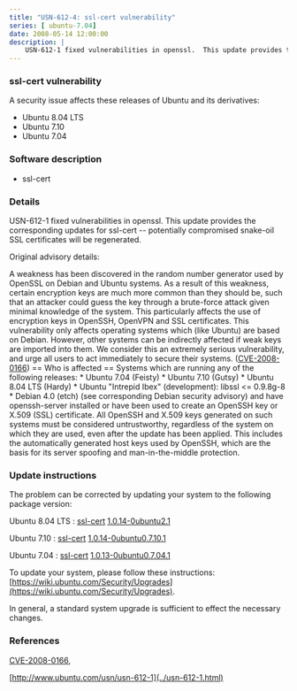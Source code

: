 ```yaml
---
title: "USN-612-4: ssl-cert vulnerability"
series: [ ubuntu-7.04]
date: 2008-05-14 12:00:00
description: |
    USN-612-1 fixed vulnerabilities in openssl.  This update provides the corresponding updates for ssl-cert -- potentially compromised snake-oil SSL certificates will be regenerated.
--- 
```

 
 


### ssl-cert vulnerability

A security issue affects these releases of Ubuntu and its derivatives:

* Ubuntu 8.04 LTS
* Ubuntu 7.10
* Ubuntu 7.04

### Software description

* ssl-cert 

### Details

USN-612-1 fixed vulnerabilities in openssl. This update provides the corresponding updates for ssl-cert -- potentially compromised snake-oil SSL certificates will be regenerated.

Original advisory details:

 A weakness has been discovered in the random number generator used by OpenSSL on Debian and Ubuntu systems. As a result of this weakness, certain encryption keys are much more common than they should be, such that an attacker could guess the key through a brute-force attack given minimal knowledge of the system. This particularly affects the use of encryption keys in OpenSSH, OpenVPN and SSL certificates. This vulnerability only affects operating systems which (like Ubuntu) are based on Debian. However, other systems can be indirectly affected if weak keys are imported into them. We consider this an extremely serious vulnerability, and urge all users to act immediately to secure their systems. ([CVE-2008-0166](http://people.ubuntu.com/~ubuntu-security/cve/CVE-2008-0166)) == Who is affected == Systems which are running any of the following releases: * Ubuntu 7.04 (Feisty) * Ubuntu 7.10 (Gutsy) * Ubuntu 8.04 LTS (Hardy) * Ubuntu &quot;Intrepid Ibex&quot; (development): libssl &lt;= 0.9.8g-8 * Debian 4.0 (etch) (see corresponding Debian security advisory) and have openssh-server installed or have been used to create an OpenSSH key or X.509 (SSL) certificate. All OpenSSH and X.509 keys generated on such systems must be considered untrustworthy, regardless of the system on which they are used, even after the update has been applied. This includes the automatically generated host keys used by OpenSSH, which are the basis for its server spoofing and man-in-the-middle protection. 

### Update instructions

The problem can be corrected by updating your system to the following package version:

Ubuntu 8.04 LTS
 : [ssl-cert](https://launchpad.net/ubuntu/+source/ssl-cert) <span> [1.0.14-0ubuntu2.1](https://launchpad.net/ubuntu/+source/ssl-cert/1.0.14-0ubuntu2.1) </span> 

Ubuntu 7.10
 : [ssl-cert](https://launchpad.net/ubuntu/+source/ssl-cert) <span> [1.0.14-0ubuntu0.7.10.1](https://launchpad.net/ubuntu/+source/ssl-cert/1.0.14-0ubuntu0.7.10.1) </span> 

Ubuntu 7.04
 : [ssl-cert](https://launchpad.net/ubuntu/+source/ssl-cert) <span> [1.0.13-0ubuntu0.7.04.1](https://launchpad.net/ubuntu/+source/ssl-cert/1.0.13-0ubuntu0.7.04.1) </span> 

To update your system, please follow these instructions: [https://wiki.ubuntu.com/Security/Upgrades](https://wiki.ubuntu.com/Security/Upgrades).

In general, a standard system upgrade is sufficient to effect the necessary changes. 

### References

 
 [CVE-2008-0166](http://people.ubuntu.com/~ubuntu-security/cve/CVE-2008-0166), 

 [http://www.ubuntu.com/usn/usn-612-1](../usn-612-1.html)
 


